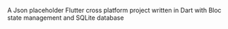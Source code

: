 A Json placeholder Flutter cross platform project written in Dart with Bloc state management and SQLite database
